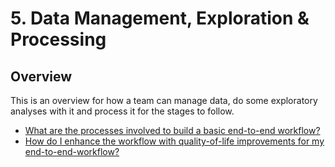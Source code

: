 # 5. Data Management, Exploration & Processing

## Overview

This is an overview for how a team can manage data, do some
exploratory analyses with it and process it for the stages to follow.

- [What are the processes involved to build a basic end-to-end workflow?](e2e-workflow.md)
- [How do I enhance the workflow with quality-of-life improvements for my end-to-end-workflow?](e2e-workflow-adv.md)
